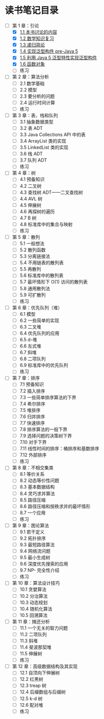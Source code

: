 # 读书笔记目录

- [ ] 第 1 章：引论
  - [x] [1.1 本书讨论的内容](./note/ch01-se01.md)
  - [x] [1.2 数学知识复习](./note/ch01-se02.md)
  - [x] [1.3 递归简论](./note/ch01-se03.md)
  - [x] [1.4 实现泛型构件 pre-Java 5](./note/ch01-se04.md)
  - [x] [1.5 利用 Java 5 泛型特性实现泛型构件](./note/ch01-se05.md)
  - [x] [1.6 函数对象](./note/ch01-se06.md)
  - [ ] 练习
- [ ] 第 2 章：算法分析
  - [ ] 2.1 数学基础
  - [ ] 2.2 模型
  - [ ] 2.3 要分析的问题
  - [ ] 2.4 运行时间计算
  - [ ] 练习
- [ ] 第 3 章：表、栈和队列
  - [ ] 3.1 抽象数据类型
  - [ ] 3.2 表 ADT
  - [ ] 3.3 Java Collections API 中的表
  - [ ] 3.4 ArrayList 类的实现
  - [ ] 3.5 LinkedList 类的实现
  - [ ] 3.6 栈 ADT
  - [ ] 3.7 队列 ADT
  - [ ] 练习
- [ ] 第 4 章：树
  - [ ] 4.1 预备知识
  - [ ] 4.2 二叉树
  - [ ] 4.3 查找树 ADT——二叉查找树
  - [ ] 4.4 AVL 树
  - [ ] 4.5 伸展树
  - [ ] 4.6 再探树的遍历
  - [ ] 4.7 B 树
  - [ ] 4.8 标准库中的集合与映射
  - [ ] 练习
- [ ] 第 5 章：散列
  - [ ] 5.1 一般想法
  - [ ] 5.2 散列函数
  - [ ] 5.3 分离链接法
  - [ ] 5.4 不用链表的散列表
  - [ ] 5.5 再散列
  - [ ] 5.6 标准库中的散列表
  - [ ] 5.7 最坏情形下 O(1) 访问的散列表
  - [ ] 5.8 通用散列法
  - [ ] 5.9 可扩散列
  - [ ] 练习
- [ ] 第 6 章：优先队列（堆）
  - [ ] 6.1 模型
  - [ ] 6.2 一些简单的实现
  - [ ] 6.3 二叉堆
  - [ ] 6.4 优先队列的应用
  - [ ] 6.5 d-堆
  - [ ] 6.6 左式堆
  - [ ] 6.7 斜堆
  - [ ] 6.8 二项队列
  - [ ] 6.9 标准库中的优先队列
  - [ ] 练习
- [ ] 第 7 章：排序
  - [ ] 7.1 预备知识
  - [ ] 7.2 插入排序
  - [ ] 7.3 一些简单排序算法的下界
  - [ ] 7.4 希尔排序
  - [ ] 7.5 堆排序
  - [ ] 7.6 归并排序
  - [ ] 7.7 快速排序
  - [ ] 7.8 排序算法的一般下界
  - [ ] 7.9 选择问题的决策树下界
  - [ ] 7.10 对手下界
  - [ ] 7.11 线性时间的排序：桶排序和基数排序
  - [ ] 7.12 外部排序
  - [ ] 练习
- [ ] 第 8 章：不相交集类
  - [ ] 8.1 等价关系
  - [ ] 8.2 动态等价性问题
  - [ ] 8.3 基本数据结构
  - [ ] 8.4 灵巧求并算法
  - [ ] 8.5 路径压缩
  - [ ] 8.6 路径压缩和按秩求并的最坏情形
  - [ ] 8.7 一个应用
  - [ ] 练习
- [ ] 第 9 章：图论算法
  - [ ] 9.1 若干定义
  - [ ] 9.2 拓扑排序
  - [ ] 9.3 最短路径算法
  - [ ] 9.4 网络流问题
  - [ ] 9.5 最小生成树
  - [ ] 9.6 深度优先搜索的应用
  - [ ] 9.7 NP- 完全性介绍
  - [ ] 练习
- [ ] 第 10 章：算法设计技巧
  - [ ] 10.1 贪婪算法
  - [ ] 10.2 分治算法
  - [ ] 10.3 动态规划
  - [ ] 10.4 随机化算法
  - [ ] 10.5 回溯算法
- [ ] 第 11 章：摊还分析
  - [ ] 11.1 一个无关的智力问题
  - [ ] 11.2 二项队列
  - [ ] 11.3 斜堆
  - [ ] 11.4 斐波那契堆
  - [ ] 11.5 伸展树
  - [ ] 练习
- [ ] 第 12 章：高级数据结构及其实现
  - [ ] 12.1 自顶向下伸展树
  - [ ] 12.2 红黑树
  - [ ] 12.3 treap 树
  - [ ] 12.4 后缀数组与后缀树
  - [ ] 12.5 k-d 树
  - [ ] 12.6 配对堆
  - [ ] 练习